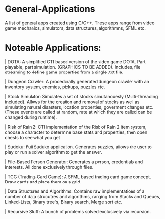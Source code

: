 # General-Applications
 A list of general apps created using C/C++. These apps range from video game mechanics, simulators, data structures, algorithmns, SFML etc.

Noteable Applications:
======================
| DOTA:
A simplified CTI based version of the video game DOTA. Part playable, part simulation. (GRAPHICS TO BE ADDED). Includes, file streaming to define game properties from a single .txt file.

| Dungeon Crawler:
A procedurally generated dungeon crawler with an inventory system, enemies, pickups, puzzles etc.

| Stock Simulator:
Simulates a set of stocks simutanouesly (Multi-threading included). Allows for the creation and removal of stocks as well as simulating natural disasters, location properties, goverment changes etc. (These events are called at random, rate at which they are called can be changed during runtime).

| Risk of Rain 2:
CTI implementation of the Risk of Rain 2 item system, choose a character to determine base stats and properties, then open chests to see what you get

| Sudoku:
Full Suduko application. Generates puzzles, allows the user to play or run a solver algorithm to get the answer.

| File-Based Person Generator:
Generates a person, credentials and interests. All done exclusively through files.

| TCG (Trading-Card Game):
A SFML based trading card game concept. Draw cards and place them on a grid.

| Data Structures and Algorithms:
Contains raw implementations of a number of data strucutres and algorithms, ranging from Stacks and Queues, Linked-Lists, Binary tree's, Binary search, Merge sort etc.

| Recursive Stuff:
A bunch of problems solved exclusively via recursion.
